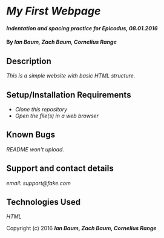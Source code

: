 # _My First Webpage_

#### _Indentation and spacing practice for Epicodus, 08.01.2016_

#### By _**Ian Baum, Zach Baum, Cornelius Range**_

## Description

_This is a simple website with basic HTML structure._

## Setup/Installation Requirements

* _Clone this repository_
* _Open the file(s) in a web browser_

## Known Bugs

_README won't upload._

## Support and contact details

_email: support@fake.com_

## Technologies Used

_HTML_

Copyright (c) 2016 **_Ian Baum, Zach Baum, Cornelius Range_**
